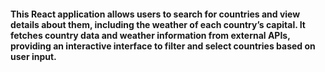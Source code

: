 #### This React application allows users to search for countries and view details about them, including the weather of each country’s capital. It fetches country data and weather information from external APIs, providing an interactive interface to filter and select countries based on user input.
